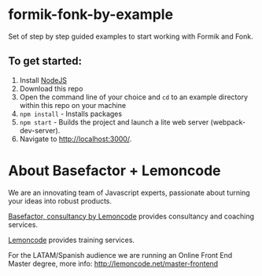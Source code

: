 # formik-fonk-by-example

Set of step by step guided examples to start working with Formik and Fonk.

## To get started:

1. Install [NodeJS](http://www.nodejs.org)
2. Download this repo
3. Open the command line of your choice and `cd` to an example directory within this repo on your machine
4. `npm install` - Installs packages
5. `npm start` - Builds the project and launch a lite web server (webpack-dev-server).
6. Navigate to [http://localhost:3000/](http://localhost:3000/).

# About Basefactor + Lemoncode

We are an innovating team of Javascript experts, passionate about turning your ideas into robust products.

[Basefactor, consultancy by Lemoncode](http://www.basefactor.com) provides consultancy and coaching services.

[Lemoncode](http://lemoncode.net/services/en/#en-home) provides training services.

For the LATAM/Spanish audience we are running an Online Front End Master degree, more info: http://lemoncode.net/master-frontend
